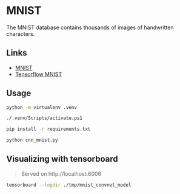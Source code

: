 # MNIST

The MNIST database contains thousands of images of handwritten characters.

## Links

- [MNIST](http://yann.lecun.com/exdb/mnist/)
- [Tensorflow MNIST](https://www.tensorflow.org/tutorials/layers)

## Usage

```bash
python -m virtualenv .venv

./.venv/Scripts/activate.ps1

pip install -r requirements.txt

python cnn_mnist.py
```

## Visualizing with tensorboard
> Served on http://localhost:6006

```bash
tensorboard --logdir ./tmp/mnist_convnet_model
```